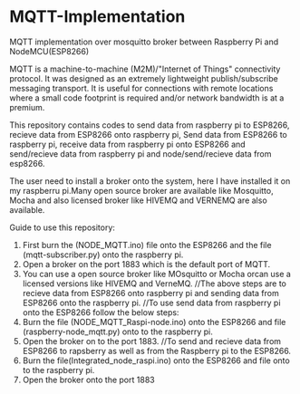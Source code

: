 # MQTT-Implementation
MQTT implementation over mosquitto broker between Raspberry Pi and NodeMCU(ESP8266)

MQTT is a machine-to-machine (M2M)/"Internet of Things" connectivity protocol. It was designed as an extremely lightweight publish/subscribe messaging transport. It is useful for connections with remote locations where a small code footprint is required and/or network bandwidth is at a premium. 

This repository contains codes to send data from raspberry pi to ESP8266, recieve data from ESP8266 onto raspberry pi, Send data from ESP8266 to raspberry pi, receive data from raspberry pi onto ESP8266 and send/recieve data from raspberry pi and node/send/recieve data from esp8266.

The user need to install a broker onto the system, here I have installed it on my raspberru pi.Many open source broker are available like Mosquitto, Mocha and also licensed broker like HIVEMQ and VERNEMQ are also available.

Guide to use this repository:
1. First burn the (NODE_MQTT.ino) file onto the ESP8266 and the file (mqtt-subscriber.py) onto the raspberry pi.
2. Open a broker on the port 1883 which is the default port of MQTT.
3. You can use a open source broker like MOsquitto or Mocha orcan use a licensed versions like HIVEMQ and VerneMQ.
//The above steps are to recieve data from ESP8266 onto raspberry pi and sending data from ESP8266 onto the raspberry pi.
//To use send data from raspberry pi onto the ESP8266 follow the below steps:
1. Burn the file (NODE_MQTT_Raspi-node.ino) onto the ESP8266 and file (raspberry-node_mqtt.py) onto to the raspberry pi.
2. Open the broker on to the port 1883.
//To send and recieve data from ESP8266 to rapsberry as well as from the Raspberry pi to the ESP8266.
1. Burn the file(Integrated_node_raspi.ino) onto the ESP8266 and file onto to the raspberry pi.
2. Open the broker onto the port 1883
